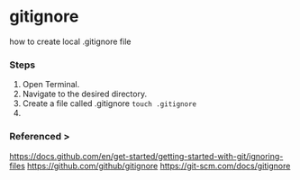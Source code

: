 # gitignore
how to create local .gitignore file

### Steps
1. Open Terminal.
2. Navigate to the desired directory.
3. Create a file called .gitignore
     `touch .gitignore`
4.  


### Referenced >
https://docs.github.com/en/get-started/getting-started-with-git/ignoring-files
https://github.com/github/gitignore
https://git-scm.com/docs/gitignore
